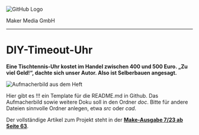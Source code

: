 ![GitHub Logo](http://www.heise.de/make/icons/make_logo.png)

Maker Media GmbH

***

# DIY-Timeout-Uhr

**Eine Tischtennis-Uhr kostet im Handel zwischen 400 und 500 Euro. „Zu viel Geld!“, dachte sich unser Autor. Also ist Selberbauen angesagt.**

![Aufmacherbild aus dem Heft](./doc/Aufmacher.JPG)

Hier gibt es !!! ein Template für die README.md in Github. Das Aufmacherbild sowie weitere Doku soll in den Ordner _doc_. Bitte für andere Dateien sinnvolle Ordner anlegen, etwa _src_ oder _cad_.

Der vollständige Artikel zum Projekt steht in der **[Make-Ausgabe 7/23 ab Seite 63](https://www.heise.de/select/make/7)**.
